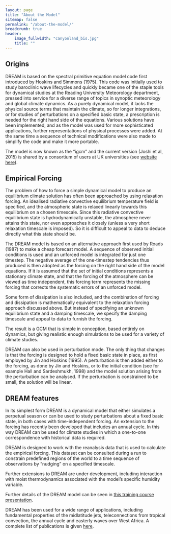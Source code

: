 ```yaml
---
layout: page
title: "About the Model"
sitemap: false
permalink: "/about-the-model/"
breadcrumb: true
header:
    image_fullwidth: "canyonland_bis.jpg"
    title: ""
---
```




## Origins

DREAM is based on the spectral primitive equation model code first introduced by Hoskins and Simmons (1975). This code was initially used to study baroclinic wave lifecycles and quickly became one of the staple tools for dynamical studies at the Reading University Meteorology department, pressed into service for a diverse range of topics in synoptic meteorology and global climate dynamics. As a purely dynamical model, it lacks the physical source terms that maintain the climate, so for longer integrations, or for studies of perturbations on a specified basic state, a prescription is needed for the right hand side of the equations. Various solutions have been implemented, and as the model was used for more sophisticated applications, further representations of physical processes were added. At the same time a sequence of technical modifications were also made to simplify the code and make it more portable. 

The model is now known as the “igcm” and the current version (Joshi et al, 2015) is shared by a consortium of users at UK universities (see [website here](http://www.met.reading.ac.uk/~mike/dyn_models/igcm/)).


## Empirical Forcing

The problem of how to force a simple dynamical model to produce an equilibrium climate solution has often been approached by using relaxation forcing. An idealised radiative convective equilibrium temperature field is specified, and the atmospheric state is relaxed linearly towards this equilibrium on a chosen timescale. Since this radiative convective equilibrium state is hydrodynamically unstable, the atmosphere never attains this state, nor even approaches it closely (unless a very short relaxation timescale is imposed). So it is difficult to appeal to data to deduce directly what this state should be. 

The DREAM model is based on an alternative approach first used by Roads (1987) to make a cheap forecast model. A sequence of observed initial conditions is used and an unforced model is integrated for just one timestep. The negative average of the one-timestep tendencies thus produced is then adopted as the forcing on the right hand side of the model equations. If it is assumed that the set of initial conditions represents a stationary climate state, and that the forcing of the atmosphere can be viewed as time independent, this forcing term represents the missing forcing that corrects the systematic errors of an unforced model.

Some form of dissipation is also included, and the combination of forcing and dissipation is mathematically equivalent to the relaxation forcing approach discussed above. But instead of specifying an unknown equilibrium state and a damping timescale, we specify the damping timescale and appeal to data to furnish the forcing. 

The result is a GCM that is simple in conception, based entirely on dynamics, but giving realistic enough simulations to be used for a variety of climate studies. 

DREAM can also be used in perturbation mode. The only thing that changes is that the forcing is designed to hold a fixed basic state in place, as first employed by Jin and Hoskins (1995). A perturbation is then added either to the forcing, as done by Jin and Hoskins, or to the initial condition (see for example Hall and Sardeshmukh, 1998) and the model solution arising from the perturbation can be analysed. If the perturbation is constrained to be small, the solution will be linear. 


## DREAM features

In its simplest form DREAM is a dynamical model that either simulates a perpetual season or can be used to study perturbations about a fixed basic state, in both cases with time-independent forcing. 
An extension to the forcing has recently been developed that includes an annual cycle. In this way DREAM can be used for climate studies in which a one-to-one correspondence with historical data is required. 

DREAM is designed to work with the reanalysis data that is used to calculate the empirical forcing. This dataset can be consulted during a run to constrain predefined regions of the world to a time sequence of observations by “nudging” on a specified timescale. 

Further extensions to DREAM are under development, including interaction with moist thermodynamics associated with the model’s specific humidity variable. 

Further details of the DREAM model can be seen in  [this training course presentation](http://www.legos.obs-mip.fr/members/hall/dream_training_handout?lang=fr).

DREAM has been used for a wide range of applications, including fundamental properties of the midlatitude jets, teleconnections from tropical convection, the annual cycle and easterly waves over West Africa. A complete list of publications is given [here](https://dream-gcm.github.io/pages/publication/). 
